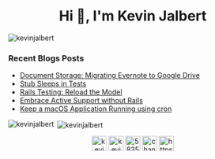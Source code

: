 <h1 align="center">Hi 👋, I'm Kevin Jalbert</h1>
<p align="left"> <img src="https://komarev.com/ghpvc/?username=kevinjalbert" alt="kevinjalbert" /> </p>

### Recent Blogs Posts
<!-- BLOG-POST-LIST:START -->
- [Document Storage: Migrating Evernote to Google Drive](https://kevinjalbert.com/document-storage-migrating-evernote-to-google-drive/)
- [Stub Sleeps in Tests](https://kevinjalbert.com/stub-sleeps-in-tests/)
- [Rails Testing: Reload the Model](https://kevinjalbert.com/rails-testing-reloading-the-model/)
- [Embrace Active Support without Rails](https://kevinjalbert.com/embrace-active-support-without-rails/)
- [Keep a macOS Application Running using cron](https://kevinjalbert.com/keep-a-macos-application-running-using-cron/)
<!-- BLOG-POST-LIST:END -->

<p><img align="left" src="https://github-readme-stats.vercel.app/api/top-langs/?username=kevinjalbert&layout=compact&langs_count=10&hide=tex,vim script" alt="kevinjalbert" /></p>

<p>&nbsp;<img align="center" src="https://github-readme-stats.vercel.app/api?username=kevinjalbert&count_private=true&show_icons=true" alt="kevinjalbert" /></p>

<p align="center">
<a href="https://twitter.com/kevinjalbert" target="blank"><img align="center" src="https://cdn.jsdelivr.net/npm/simple-icons@3.0.1/icons/twitter.svg" alt="kevinjalbert" height="30" width="30" /></a>
<a href="https://linkedin.com/in/kevinjalbert" target="blank"><img align="center" src="https://cdn.jsdelivr.net/npm/simple-icons@3.0.1/icons/linkedin.svg" alt="kevinjalbert" height="30" width="30" /></a>
<a href="https://stackoverflow.com/users/583592" target="blank"><img align="center" src="https://cdn.jsdelivr.net/npm/simple-icons@3.0.1/icons/stackoverflow.svg" alt="583592" height="30" width="30" /></a>
<a href="https://www.youtube.com/channel/UCFWPd8rky_tD4B4Qqq99i4Q" target="blank"><img align="center" src="https://cdn.jsdelivr.net/npm/simple-icons@3.0.1/icons/youtube.svg" alt="channel/UCFWPd8rky_tD4B4Qqq99i4Q height="30" width="30" /></a>
<a href="https://kevinjalbert.com/feed.xml" target="blank"><img align="center" src="https://cdn.jsdelivr.net/npm/simple-icons@3.0.1/icons/rss.svg" alt="https://kevinjalbert.com/feed.xml" height="30" width="30" /></a>
</p>
